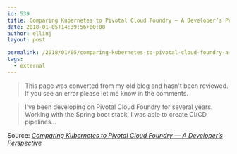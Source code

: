 ```yaml
---
id: 539
title: Comparing Kubernetes to Pivotal Cloud Foundry — A Developer’s Perspective
date: 2018-01-05T14:39:56+00:00
author: ellinj
layout: post

permalink: /2018/01/05/comparing-kubernetes-to-pivotal-cloud-foundry-a-developers-perspective/
tags:
  - external
---
```


>This page was converted from my old blog and hasn't been reviewed. If you see an error please let me know in the comments.

> I’ve been developing on Pivotal Cloud Foundry for several years. Working with the Spring boot stack, I was able to create CI/CD pipelines…

Source: _[Comparing Kubernetes to Pivotal Cloud Foundry — A Developer’s Perspective](https://medium.com/@odedia/comparing-kubernetes-to-pivotal-cloud-foundry-a-developers-perspective-6d40a911f257)_